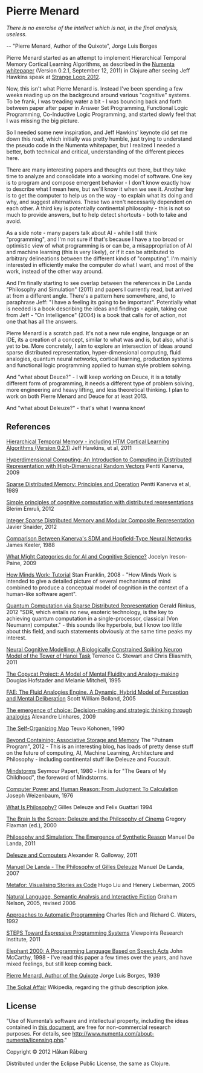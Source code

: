 # Pierre Menard

*There is no exercise of the intellect which is not, in the final analysis, useless.*

-- "Pierre Menard, Author of the Quixote", Jorge Luis Borges


Pierre Menard started as an attempt to implement Hierarchical Temporal Memory Cortical Learning Algorithms, as described in the [Numenta](http://www.numenta.com/) [whitepaper](https://www.numenta.com/htm-overview/education/HTM_CorticalLearningAlgorithms.pdf) (Version 0.2.1, September 12, 2011) in Clojure after seeing Jeff Hawkins speak at [Strange Loop 2012](http://www.infoq.com/presentations/Brain-Computing).

Now, this isn't what Pierre Menard is. Instead I've been spending a few weeks reading up on the background around various "cognitive" systems. To be frank, I was treading water a bit - I was bouncing back and forth between paper after paper in Answer Set Programming, Functional Logic Programming, Co-Inductive Logic Programming, and started slowly feel that I was missing the big picture.

So I needed some new inspiration, and Jeff Hawkins' keynote did set me down this road, which initially was pretty humble, just trying to understand the pseudo code in the Numenta whitepaper, but I realized I needed a better, both technical and critical, understanding of the different pieces here.

There are many interesting papers and thoughts out there, but they take time to analyze and consolidate into a working model of software. One key is to program and compose emergent behavior - I don't know exactly how to describe what I mean here, but we'll know it when we see it. Another key is to get the computer to help us on the way - to explain what its doing and why, and suggest alternatives. These two aren't necessarily dependent on each other. A third key is potentially continental philosophy - this is not so much to provide answers, but to help detect shortcuts - both to take and avoid.

As a side note - many papers talk about AI - while I still think "programming", and I'm not sure if that's because I have a too broad or optimistic view of what programming is or can be, a misappropriation of AI and machine learning (this is very likely), or if it can be attributed to arbitrary delineations between the different kinds of "computing". I'm mainly interested in efficiently make the computer do what I want, and most of the work, instead of the other way around.

And I'm finally starting to see overlap between the references in De Landa "Philosophy and Simulation" (2011) and papers I currently read, but arrived at from a different angle. There's a pattern here somewhere, and, to paraphrase Jeff: "I have a feeling its going to be important". Potentially what is needed is a book describing the ideas and findings - again, taking cue from Jeff - "On Intelligence" (2004) is a book that calls for of action, not one that has all the answers.

Pierre Menard is a scratch pad. It's not a new rule engine, language or an IDE, its a creation of a concept, similar to what was and is, but also, what is yet to be. More concretely, I aim to explore an intersection of ideas around sparse distributed representation, hyper-dimensional computing, fluid analogies, quantum neural networks, cortical learning, production systems and functional logic programming applied to human style problem solving.

And "what about Deuce?" - I will keep working on Deuce, it is a totally different form of programming, it needs a different type of problem solving, more engineering and heavy lifting, and less theoretical thinking. I plan to work on both Pierre Menard and Deuce for at least 2013.

And "what about Deleuze?" - that's what I wanna know!



## References

[Hierarchical Temporal Memory - including HTM Cortical Learning Algorithms (Version 0.2.1)](https://www.numenta.com/htm-overview/education/HTM_CorticalLearningAlgorithms.pdf) Jeff Hawkins, et al, 2011

[Hyperdimensional Computing: An Introduction to Computing in Distributed Representation with High-Dimensional Random Vectors](http://redwood.berkeley.edu/pkanerva/papers/kanerva09-hyperdimensional.pdf) Pentti Kanerva, 2009

[Sparse Distributed Memory: Principles and Operation](ftp://reports.stanford.edu/pub/cstr/reports/csl/tr/89/400/CSL-TR-89-400.pdf) Pentti Kanerva et al, 1989

[Simple principles of cognitive computation with distributed representations](http://pure.ltu.se/portal/files/36779244/Blerim_Emruli_Kappa_Lic2012.pdf) Blerim Emruli, 2012

[Integer Sparse Distributed Memory and Modular Composite Representation](http://ccrg.cs.memphis.edu/assets/papers/theses-dissertations/Snaider_dissertation.pdf) Javier Snaider, 2012

[Comparison Between Kanerva's SDM and Hopfield-Type Neural Networks](http://www.google.co.uk/url?sa=t&rct=j&q=&esrc=s&source=web&cd=2&cad=rja&ved=0CCYQFjAB&url=http%3A%2F%2Fcsjarchive.cogsci.rpi.edu%2F1988v12%2Fi03%2Fp0299p0329%2Fmain.pdf&ei=TymFUJncLKW80QWDzICIBA&usg=AFQjCNH8UomRBwA1XWYwT0OpmkK42lsWlQ) James Keeler, 1988

[What Might Categories do for AI and Cognitive Science?](http://www.j-paine.org/why_be_interested_in_categories.html) Jocelyn Ireson-Paine, 2009

[How Minds Work: Tutorial](http://ccrg.cs.memphis.edu/tutorial/tutorial.html) Stan Franklin, 2008 - "How Minds Work is intended to give a detailed picture of several mechanisms of mind combined to produce a conceptual model of cognition in the context of a human-like software agent".

[Quantum Computation via Sparse Distributed Representation](http://www.neuroquantology.com/index.php/journal/article/download/507/504) Gerald Rinkus, 2012 "SDR, which entails no new, esoteric technology, is the key to achieving quantum computation in a single-processor, classical (Von Neumann) computer." - this sounds like hyperbole, but I know too little about this field, and such statements obviously at the same time peaks my interest.

[Neural Cognitive Modelling:  A Biologically Constrained Spiking Neuron Model of the Tower of Hanoi Task](http://ctnsrv.uwaterloo.ca/cnrglab/sites/ctnsrv.uwaterloo.ca.cnrglab/files/papers/Stewart.Hanoi_.pdf) Terrence C. Stewart and Chris Eliasmith, 2011

[The Copycat Project: A Model of Mental Fluidity and Analogy-making](http://cognitrn.psych.indiana.edu/rgoldsto/courses/concepts/copycat.pdf) Douglas Hofstader and Melanie Mitchell, 1995

[FAE: The Fluid Analogies Engine. A Dynamic, Hybrid Model of Perception and Mental Deliberation](http://itee.uq.edu.au/~scottb/thesis.pdf) Scott William Bolland, 2005

[The emergence of choice: Decision-making and strategic thinking through analogies](http://cogprints.org/6615/2/Capyblanca_cogprints.pdf) Alexandre Linhares, 2009

<a href="http://www.eicstes.org/EICSTES_PDF/PAPERS/The%20Self-Organizing%20Map%20(Kohonen).pdf">The Self-Organizing Map</a> Teuvo Kohonen, 1990

[Beyond Containing: Associative Storage and Memory](http://theputnamprogram.wordpress.com/2012/02/14/associative-storage-and-memory/) The "Putnam Program", 2012 - This is an interesting blog, has loads of pretty dense stuff on the future of computing, AI, Machine Learning, Architecture and Philosophy - including continental stuff like Deleuze and Foucault.

[Mindstorms](http://www.papert.org/articles/GearsOfMyChildhood.html) Seymour Papert, 1980 - link is for "The Gears of My Childhood", the foreword of Mindstorms.

[Computer Power and Human Reason: From Judgment To Calculation](http://en.wikipedia.org/wiki/Computer_Power_and_Human_Reason) Joseph Weizenbaum, 1976

[What Is Philosophy?](http://plato.stanford.edu/entries/deleuze/#Wha) Gilles Deleuze and Felix Guattari 1994

[The Brain Is the Screen: Deleuze and the Philosophy of Cinema](http://www.upress.umn.edu/book-division/books/the-brain-is-the-screen) Gregory Flaxman (ed.), 2000

[Philosophy and Simulation: The Emergence of Synthetic Reason](http://computationalculture.net/review/the-plane-of-obscurity-%E2%80%94-simulation-and-philosophy) Manuel De Landa, 2011

[Deleuze and Computers](http://www.youtube.com/watch?v=fBZPJNoJWHk) Alexander R. Galloway, 2011

[Manuel De Landa - The Philosophy of Gilles Deleuze](http://www.youtube.com/watch?v=zqisvKSuA70) Manuel De Landa, 2007

[Metafor: Visualising Stories as Code](http://web.media.mit.edu/~hugo/publications/drafts/IUI2005-metafor.4.pdf) Hugo Liu and Henery Lieberman, 2005

[Natural Language, Semantic Analysis and Interactive Fiction](http://inform7.com/learn/documents/WhitePaper.pdf) Graham Nelson, 2005, revised 2006

[Approaches to Automatic Programming](http://www.merl.com/papers/docs/TR92-04.pdf) Charles Rich and Richard C. Waters, 1992

[STEPS Toward Espressive Programming Systems](http://www.vpri.org/pdf/tr2011004_steps11.pdf) Viewpoints Research Institute, 2011

[Elephant 2000: A Programming Language Based on Speech Acts](http://www-formal.stanford.edu/jmc/elephant/elephant.html) John McCarthy, 1998 - I've read this paper a few times over the years, and have mixed feelings, but still keep coming back.

[Pierre Menard, Author of the Quixote](http://vahidnab.com/menard.pdf) Jorge Luis Borges, 1939

[The Sokal Affair](http://en.wikipedia.org/wiki/Sokal_affair) Wikipedia, regarding the github description joke.


## License

"Use of Numenta’s software and intellectual property, including the ideas contained in [this document](https://www.numenta.com/htm-overview/education/HTM_CorticalLearningAlgorithms.pdf), are free for non-commercial research purposes.  For details, see http://www.numenta.com/about-numenta/licensing.php."

Copyright © 2012 Håkan Råberg

Distributed under the Eclipse Public License, the same as Clojure.
